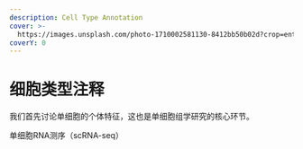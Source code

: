 ```yaml
---
description: Cell Type Annotation
cover: >-
  https://images.unsplash.com/photo-1710002581130-8412bb50b02d?crop=entropy&cs=srgb&fm=jpg&ixid=M3wxOTcwMjR8MHwxfHNlYXJjaHwyfHxpZGVudGl0eXxlbnwwfHx8fDE3MzE5MTY2NDB8MA&ixlib=rb-4.0.3&q=85
coverY: 0
---
```


# 细胞类型注释

我们首先讨论单细胞的个体特征，这也是单细胞组学研究的核心环节。



单细胞RNA测序（scRNA-seq）

